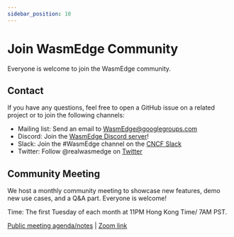 ```yaml
---
sidebar_position: 10
---
```


# Join WasmEdge Community

Everyone is welcome to join the WasmEdge community.

## Contact

If you have any questions, feel free to open a GitHub issue on a related project or to join the following channels:

- Mailing list: Send an email to [WasmEdge@googlegroups.com](https://groups.google.com/g/wasmedge/)
- Discord: Join the [WasmEdge Discord server](https://discord.gg/h4KDyB8XTt)!
- Slack: Join the #WasmEdge channel on the [CNCF Slack](https://slack.cncf.io/)
- Twitter: Follow @realwasmedge on [Twitter](https://twitter.com/realwasmedge)

## Community Meeting

We host a monthly community meeting to showcase new features, demo new use cases, and a Q&A part. Everyone is welcome!

Time: The first Tuesday of each month at 11PM Hong Kong Time/ 7AM PST.

[Public meeting agenda/notes](https://docs.google.com/document/d/1iFlVl7R97Lze4RDykzElJGDjjWYDlkI8Rhf8g4dQ5Rk/edit#) | [Zoom link](https://us06web.zoom.us/j/88282362606?pwd=UFhOdzlVKyswdW43c21BKy9DdkdyUT09)
